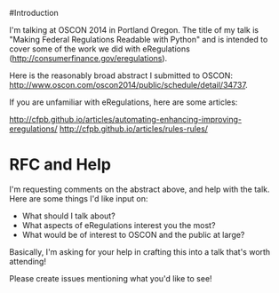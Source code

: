 
#Introduction

I'm talking at OSCON 2014 in Portland Oregon. The title of my talk is "Making
Federal Regulations Readable with Python" and is intended to cover some of the
work we did with eRegulations (http://consumerfinance.gov/eregulations). 

Here is the reasonably broad abstract I submitted to OSCON:
http://www.oscon.com/oscon2014/public/schedule/detail/34737. 

If you are unfamiliar with eRegulations, here are some articles:

http://cfpb.github.io/articles/automating-enhancing-improving-eregulations/
http://cfpb.github.io/articles/rules-rules/

# RFC and Help

I'm requesting comments on the abstract above, and help with the talk. Here are
some things I'd like input on:

* What should I talk about?
* What aspects of eRegulations interest you the most? 
* What would be of interest to OSCON and the public at large?

Basically, I'm asking for your help in crafting this into a talk that's worth
attending!

Please create issues mentioning what you'd like to see!
